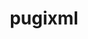 ---
title: "pugixml"
layout: cache
categories: [package, develop-2023-12-03]
meta: {"versions": ["1.13"], "compilers": ["gcc@=11.1.0", "gcc@=11.4.0", "gcc@=7.3.1", "gcc@=9.4.0"], "oss": ["amzn2", "ubuntu20.04"], "platforms": ["linux"], "targets": ["aarch64", "neoverse_n1", "neoverse_v1", "ppc64le", "x86_64_v3"], "stacks": ["aws-isc", "aws-isc-aarch64", "data-vis-sdk", "e4s", "e4s-neoverse_v1", "e4s-power", "e4s-rocm-external", "root"], "num_specs": 8, "num_specs_by_stack": {"root": 8, "aws-isc-aarch64": 2, "aws-isc": 1, "e4s-neoverse_v1": 1, "e4s-power": 1, "data-vis-sdk": 2, "e4s": 1, "e4s-rocm-external": 1}}
spec_details: [{"hash": "5doaex7wtmodbdoj56kilhahuvgqnzct", "compiler": "gcc@=7.3.1", "versions": ["1.13"], "os": "amzn2", "platform": "linux", "target": "aarch64", "variants": ["build_system=cmake", "build_type=Release", "generator=make", "~ipo", "+pic", "+shared"], "stacks": ["root", "aws-isc-aarch64"], "size": "-", "tarball": "https://binaries.spack.io/develop-2023-12-03/build_cache/linux-amzn2-aarch64/gcc-7.3.1/pugixml-1.13/linux-amzn2-aarch64-gcc-7.3.1-pugixml-1.13-5doaex7wtmodbdoj56kilhahuvgqnzct.spack"}, {"hash": "antflbeb7jmb5ckr2fyhb4xepxeycc7o", "compiler": "gcc@=7.3.1", "versions": ["1.13"], "os": "amzn2", "platform": "linux", "target": "neoverse_n1", "variants": ["build_system=cmake", "build_type=Release", "generator=make", "~ipo", "+pic", "+shared"], "stacks": ["root", "aws-isc-aarch64"], "size": "-", "tarball": "https://binaries.spack.io/develop-2023-12-03/build_cache/linux-amzn2-neoverse_n1/gcc-7.3.1/pugixml-1.13/linux-amzn2-neoverse_n1-gcc-7.3.1-pugixml-1.13-antflbeb7jmb5ckr2fyhb4xepxeycc7o.spack"}, {"hash": "zmwtqsln3rsczclbmyfpauvwaqyp2lbx", "compiler": "gcc@=7.3.1", "versions": ["1.13"], "os": "amzn2", "platform": "linux", "target": "x86_64_v3", "variants": ["build_system=cmake", "build_type=Release", "generator=make", "~ipo", "+pic", "+shared"], "stacks": ["root", "aws-isc"], "size": "-", "tarball": "https://binaries.spack.io/develop-2023-12-03/build_cache/linux-amzn2-x86_64_v3/gcc-7.3.1/pugixml-1.13/linux-amzn2-x86_64_v3-gcc-7.3.1-pugixml-1.13-zmwtqsln3rsczclbmyfpauvwaqyp2lbx.spack"}, {"hash": "yjwewo5eq7pe5dlzumj5l3mvsqbiubor", "compiler": "gcc@=11.4.0", "versions": ["1.13"], "os": "ubuntu20.04", "platform": "linux", "target": "neoverse_v1", "variants": ["build_system=cmake", "build_type=Release", "generator=make", "~ipo", "+pic", "+shared"], "stacks": ["root", "e4s-neoverse_v1"], "size": "-", "tarball": "https://binaries.spack.io/develop-2023-12-03/build_cache/linux-ubuntu20.04-neoverse_v1/gcc-11.4.0/pugixml-1.13/linux-ubuntu20.04-neoverse_v1-gcc-11.4.0-pugixml-1.13-yjwewo5eq7pe5dlzumj5l3mvsqbiubor.spack"}, {"hash": "sngb4gqo3x4eujy6kq2y64jjucqosqci", "compiler": "gcc@=9.4.0", "versions": ["1.13"], "os": "ubuntu20.04", "platform": "linux", "target": "ppc64le", "variants": ["build_system=cmake", "build_type=Release", "generator=make", "~ipo", "+pic", "+shared"], "stacks": ["e4s-power", "root"], "size": "-", "tarball": "https://binaries.spack.io/develop-2023-12-03/build_cache/linux-ubuntu20.04-ppc64le/gcc-9.4.0/pugixml-1.13/linux-ubuntu20.04-ppc64le-gcc-9.4.0-pugixml-1.13-sngb4gqo3x4eujy6kq2y64jjucqosqci.spack"}, {"hash": "5epxkjt3s5ajskkgsgvdzznvwt6dcgkv", "compiler": "gcc@=11.1.0", "versions": ["1.13"], "os": "ubuntu20.04", "platform": "linux", "target": "x86_64_v3", "variants": ["build_system=cmake", "build_type=Release", "generator=make", "~ipo", "+pic", "+shared"], "stacks": ["root", "data-vis-sdk"], "size": "-", "tarball": "https://binaries.spack.io/develop-2023-12-03/build_cache/linux-ubuntu20.04-x86_64_v3/gcc-11.1.0/pugixml-1.13/linux-ubuntu20.04-x86_64_v3-gcc-11.1.0-pugixml-1.13-5epxkjt3s5ajskkgsgvdzznvwt6dcgkv.spack"}, {"hash": "eshxbhonmmhxga7nx7bj6jl6nni6szs3", "compiler": "gcc@=11.1.0", "versions": ["1.13"], "os": "ubuntu20.04", "platform": "linux", "target": "x86_64_v3", "variants": ["build_system=cmake", "build_type=Release", "generator=make", "~ipo", "+pic", "+shared"], "stacks": ["root", "data-vis-sdk"], "size": "-", "tarball": "https://binaries.spack.io/develop-2023-12-03/build_cache/linux-ubuntu20.04-x86_64_v3/gcc-11.1.0/pugixml-1.13/linux-ubuntu20.04-x86_64_v3-gcc-11.1.0-pugixml-1.13-eshxbhonmmhxga7nx7bj6jl6nni6szs3.spack"}, {"hash": "liz5ifeufe5lx2gtg2vyzmf7uoxbnppa", "compiler": "gcc@=11.4.0", "versions": ["1.13"], "os": "ubuntu20.04", "platform": "linux", "target": "x86_64_v3", "variants": ["build_system=cmake", "build_type=Release", "generator=make", "~ipo", "+pic", "+shared"], "stacks": ["root", "e4s", "e4s-rocm-external"], "size": "-", "tarball": "https://binaries.spack.io/develop-2023-12-03/build_cache/linux-ubuntu20.04-x86_64_v3/gcc-11.4.0/pugixml-1.13/linux-ubuntu20.04-x86_64_v3-gcc-11.4.0-pugixml-1.13-liz5ifeufe5lx2gtg2vyzmf7uoxbnppa.spack"}]
---